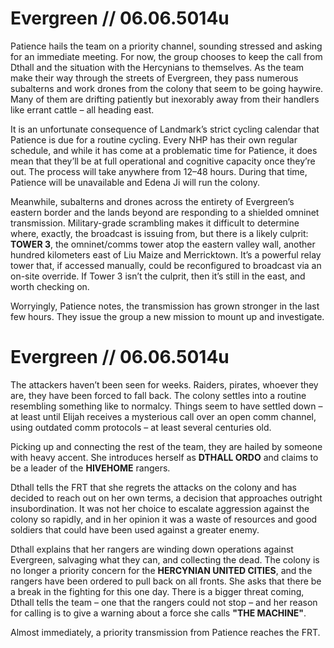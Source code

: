 # Evergreen // 06.06.5014u

Patience hails the team on a priority channel, sounding stressed and asking for an immediate meeting. For now, the group chooses to keep the call from Dthall and the situation with the Hercynians to themselves. As the team make their way through the streets of Evergreen, they pass numerous subalterns and work drones from the colony that seem to be going haywire. Many of them are drifting patiently but inexorably away from their handlers like errant cattle – all heading east.

It is an unfortunate consequence of Landmark’s strict cycling calendar that Patience is due for a routine cycling. Every NHP has their own regular schedule, and while it has come at a problematic time for Patience, it does mean that they’ll be at full operational and cognitive capacity once they’re out. The process will take anywhere from 12–48 hours. During that time, Patience will be unavailable and Edena Ji will run the colony.

Meanwhile, subalterns and drones across the entirety of Evergreen’s eastern border and the lands beyond are responding to a shielded omninet transmission. Military-grade scrambling makes it difficult to determine where, exactly, the broadcast is issuing from, but there is a likely culprit: **TOWER 3**, the omninet/comms tower atop the eastern valley wall, another hundred kilometers east of Liu Maize and Merricktown. It’s a powerful relay tower that, if accessed manually, could be reconfigured to broadcast via an on-site override. If Tower 3 isn’t the culprit, then it’s still in the east, and worth checking on. 

Worryingly, Patience notes, the transmission has grown stronger in the last few hours. They issue the group a new mission to mount up and investigate.

# Evergreen // 06.06.5014u

The attackers haven’t been seen for weeks. Raiders, pirates, whoever they are, they have been forced to fall back. The colony settles into a routine resembling something like to normalcy. Things seem to have settled down – at least until Elijah receives a mysterious call over an open comm channel, using outdated comm protocols – at least several centuries old.

Picking up and connecting the rest of the team, they are hailed by someone with heavy accent. She introduces herself as **DTHALL ORDO** and claims to be a leader of the **HIVEHOME** rangers.

Dthall tells the FRT that she regrets the attacks on the colony and has decided to reach out on her own terms, a decision that approaches outright insubordination. It was not her choice to escalate aggression against the colony so rapidly, and in her opinion it was a waste of resources and good soldiers that could have been used against a greater enemy.

Dthall explains that her rangers are winding down operations against Evergreen, salvaging what they can, and collecting the dead. The colony is no longer a priority concern for the **HERCYNIAN UNITED CITIES**, and the rangers have been ordered to pull back on all fronts. She asks that there be a break in the fighting for this one day. There is a bigger threat coming, Dthall tells the team – one that the rangers could not stop – and her reason for calling is to give a warning about a force she calls **"THE MACHINE"**.

Almost immediately, a priority transmission from Patience reaches the FRT.
